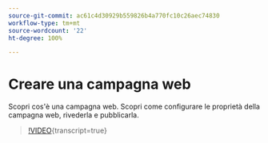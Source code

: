 ```yaml
---
source-git-commit: ac61c4d30929b559826b4a770fc10c26aec74830
workflow-type: tm+mt
source-wordcount: '22'
ht-degree: 100%

---
```

# Creare una campagna web

Scopri cos&#39;è una campagna web. Scopri come configurare le proprietà della campagna web, rivederla e pubblicarla.

>[!VIDEO](https://video.tv.adobe.com/v/3449989/?quality=12&learn=on&captions=ita){transcript=true}
